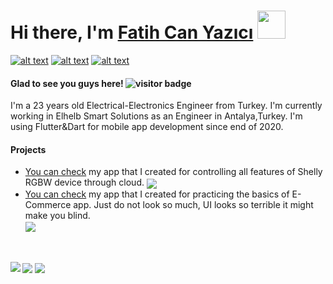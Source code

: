 # Hi there, I'm [Fatih Can Yazıcı][4] <img src="https://www.sonsuzteknoloji.com/wp-content/uploads/2019/02/android-g%C4%B1f.gif" width="45px">
[![alt text][1.1]][1]
[![alt text][2.1]][2]
[![alt text][3.1]][3]
#### Glad to see you guys here! ![visitor badge](https://visitor-badge.glitch.me/badge?page_id=yazicifatihcan.visitor-badge)

I'm a 23 years old Electrical-Electronics Engineer from Turkey. I'm currently working in Elhelb Smart Solutions as an Engineer in Antalya,Turkey. I'm using Flutter&Dart for mobile app development since end of 2020.


#### Projects
- [You can check](https://github.com/yazicifatihcan/shellyControlApp) my app that I created for controlling all features of Shelly RGBW device through cloud. <a href="https://github.com/yazicifatihcan/shellyControlApp">
  <img align="center" src="https://github-readme-stats.vercel.app/api/pin/?username=yazicifatihcan&repo=shellyControlApp" /> </a>
- [You can check](https://github.com/yazicifatihcan/responsivedesign) my app that I created for practicing the basics of E-Commerce app. Just do not look so much, UI looks so terrible it might make you blind. <br> <a href="https://github.com/yazicifatihcan/responsivedesign">
  <img align="center" src="https://github-readme-stats.vercel.app/api/pin/?username=yazicifatihcan&repo=responsivedesign" /> </a>  

                                                               
<!-- Please don't remove this: Grab your social icons from https://github.com/carlsednaoui/gitsocial -->
                                                               

[1.1]: https://img.shields.io/badge/-LinkedIn-0e76a8?style=plastic&logo=linkedIn
[2.1]: https://img.shields.io/badge/-Twitter-1DA1F2?style=plastic&logo=Twitter
[3.1]: https://img.shields.io/badge/-Instagram-833AB4?style=plastic&logo=Instagram
[4.1]: https://img.shields.io/badge/-IoT-0e76a8?style=plastic&logo=iot


[1]: https://www.linkedin.com/in/fatih-can-yazici-409497172/
[2]: https://twitter.com/yazicifath
[3]: https://www.instagram.com/yzcfath/
[4]: https://github.com/yazicifatihcan
[5]: https://github.com/yazicifatihcan/shellyControlApp


<!-- Please don't remove this: Grab your social icons from https://github.com/carlsednaoui/gitsocial -->





  <br><br>
  <img align="left" src="https://github-readme-stats.vercel.app/api/top-langs/?username=yazicifatihcan" />
  <img align="center" src="https://github-readme-stats.vercel.app/api/wakatime?username=yazicifatihcan&custom_title=This%20Week%20I%20Spent%20My%20Time%20On:" />
  <img align="center" src="https://github-readme-stats.vercel.app/api?username=yazicifatihcan&show_icons=true&theme=dark" />











<!---
yazicifatihcan/yazicifatihcan is a ✨ special ✨ repository because its `README.md` (this file) appears on your GitHub profile.
You can click the Preview link to take a look at your changes.
--->
